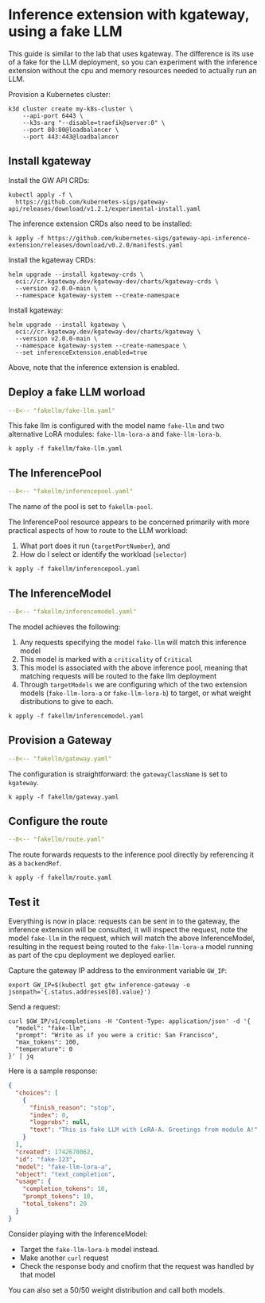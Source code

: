 # Inference extension with kgateway, using a fake LLM

This guide is similar to the lab that uses kgateway.
The difference is its use of a fake for the LLM deployment, so you can experiment with the inference extension without the cpu and memory resources needed to actually run an LLM.

Provision a Kubernetes cluster:

```shell
k3d cluster create my-k8s-cluster \
    --api-port 6443 \
    --k3s-arg "--disable=traefik@server:0" \
    --port 80:80@loadbalancer \
    --port 443:443@loadbalancer
```

## Install kgateway

Install the GW API CRDs:

```shell
kubectl apply -f \
  https://github.com/kubernetes-sigs/gateway-api/releases/download/v1.2.1/experimental-install.yaml
```

The inference extension CRDs also need to be installed:

```shell
k apply -f https://github.com/kubernetes-sigs/gateway-api-inference-extension/releases/download/v0.2.0/manifests.yaml
```

Install the kgateway CRDs:

```shell
helm upgrade --install kgateway-crds \
  oci://cr.kgateway.dev/kgateway-dev/charts/kgateway-crds \
  --version v2.0.0-main \
  --namespace kgateway-system --create-namespace
```

Install kgateway:

```shell
helm upgrade --install kgateway \
  oci://cr.kgateway.dev/kgateway-dev/charts/kgateway \
  --version v2.0.0-main \
  --namespace kgateway-system --create-namespace \
  --set inferenceExtension.enabled=true
```

Above, note that the inference extension is enabled.

## Deploy a fake LLM worload

```yaml title="fakellm/fake-llm.yaml"
--8<-- "fakellm/fake-llm.yaml"
```

This fake llm is configured with the model name `fake-llm` and two alternative LoRA modules:  `fake-llm-lora-a` and `fake-llm-lora-b`.

```shell
k apply -f fakellm/fake-llm.yaml
```

## The InferencePool

```yaml title="fakellm/inferencepool.yaml"
--8<-- "fakellm/inferencepool.yaml"
```

The name of the pool is set to `fakellm-pool`.

The InferencePool resource appears to be concerned primarily with more practical aspects of how to route to the LLM workload:

1. What port does it run (`targetPortNumber`), and 
1. How do I select or identify the workload (`selector`)

```shell
k apply -f fakellm/inferencepool.yaml
```

## The InferenceModel

```yaml title="fakellm/inferencemodel.yaml"
--8<-- "fakellm/inferencemodel.yaml"
```

The model achieves the following:

1. Any requests specifying the model `fake-llm` will match this inference model
1. This model is marked with a `criticality` of `Critical`
1. This model is associated with the above inference pool, meaning that matching requests will be routed to the fake llm deployment
1. Through `targetModels` we are configuring which of the two extension models (`fake-llm-lora-a` or `fake-llm-lora-b`) to target, or what weight distributions to give to each.

```shell
k apply -f fakellm/inferencemodel.yaml
```

## Provision a Gateway

```yaml title="fakellm/gateway.yaml"
--8<-- "fakellm/gateway.yaml"
```

The configuration is straightforward: the `gatewayClassName` is set to `kgateway`.

```shell
k apply -f fakellm/gateway.yaml
```

## Configure the route

```yaml title="fakellm/route.yaml"
--8<-- "fakellm/route.yaml"
```

The route forwards requests to the inference pool directly by referencing it as a `backendRef`.

```shell
k apply -f fakellm/route.yaml
```

## Test it

Everything is now in place:  requests can be sent in to the gateway, the inference extension will be consulted, it will inspect the request, note the model `fake-llm` in the request, which will match the above InferenceModel, resulting in the request being routed to the `fake-llm-lora-a` model running as part of the cpu deployment we deployed earlier.

Capture the gateway IP address to the environment variable `GW_IP`:

```shell
export GW_IP=$(kubectl get gtw inference-gateway -o jsonpath='{.status.addresses[0].value}')
```

Send a request:

```shell
curl $GW_IP/v1/completions -H 'Content-Type: application/json' -d '{
  "model": "fake-llm",
  "prompt": "Write as if you were a critic: San Francisco",
  "max_tokens": 100,
  "temperature": 0
}' | jq
```

Here is a sample response:

```json
{
  "choices": [
    {
      "finish_reason": "stop",
      "index": 0,
      "logprobs": null,
      "text": "This is fake LLM with LoRA-A. Greetings from module A!"
    }
  ],
  "created": 1742678062,
  "id": "fake-123",
  "model": "fake-llm-lora-a",
  "object": "text_completion",
  "usage": {
    "completion_tokens": 10,
    "prompt_tokens": 10,
    "total_tokens": 20
  }
}
```

Consider playing with the InferenceModel:

- Target the `fake-llm-lora-b` model instead.
- Make another `curl` request
- Check the response body and cnofirm that the request was handled by that model

You can also set a 50/50 weight distribution and call both models.
